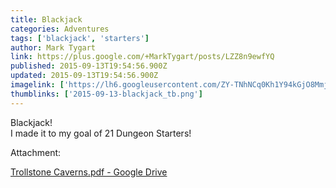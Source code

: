 ```yaml
---
title: Blackjack
categories: Adventures
tags: ['blackjack', 'starters']
author: Mark Tygart
link: https://plus.google.com/+MarkTygart/posts/LZZ8n9ewfYQ
published: 2015-09-13T19:54:56.900Z
updated: 2015-09-13T19:54:56.900Z
imagelink: ['https://lh6.googleusercontent.com/ZY-TNhNCq0Kh1Y94kGjO8MmjLj4V5SPfK0SjJix-OIDJKbG7H2DZaoor7GYbEwGEY7SdvpL4Q6K7MVdcF9jdt85s4xhsFc0x08AbvKO7kphOc8RJMPQKwCEhXZRcJchi3a6vNXbE=s1600']
thumblinks: ['2015-09-13-blackjack_tb.png']
---
```


Blackjack!<br />I made it to my goal of 21 Dungeon Starters!


Attachment:

<a href='https://drive.google.com/file/d/0B7cav44145d9WXlIQjlnNmludHM/view?usp=sharing'>Trollstone Caverns.pdf - Google Drive</a>

